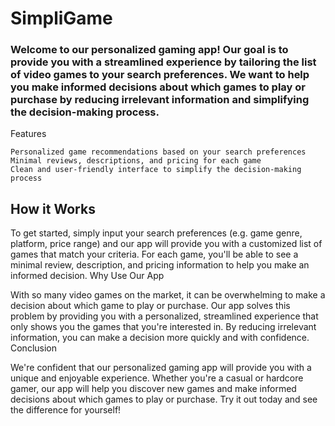 # SimpliGame
### Welcome to our personalized gaming app! Our goal is to provide you with a streamlined experience by tailoring the list of video games to your search preferences. We want to help you make informed decisions about which games to play or purchase by reducing irrelevant information and simplifying the decision-making process.
Features

    Personalized game recommendations based on your search preferences
    Minimal reviews, descriptions, and pricing for each game
    Clean and user-friendly interface to simplify the decision-making process

## How it Works

To get started, simply input your search preferences (e.g. game genre, platform, price range) and our app will provide you with a customized list of games that match your criteria. For each game, you'll be able to see a minimal review, description, and pricing information to help you make an informed decision.
Why Use Our App

With so many video games on the market, it can be overwhelming to make a decision about which game to play or purchase. Our app solves this problem by providing you with a personalized, streamlined experience that only shows you the games that you're interested in. By reducing irrelevant information, you can make a decision more quickly and with confidence.
Conclusion

We're confident that our personalized gaming app will provide you with a unique and enjoyable experience. Whether you're a casual or hardcore gamer, our app will help you discover new games and make informed decisions about which games to play or purchase. Try it out today and see the difference for yourself!
